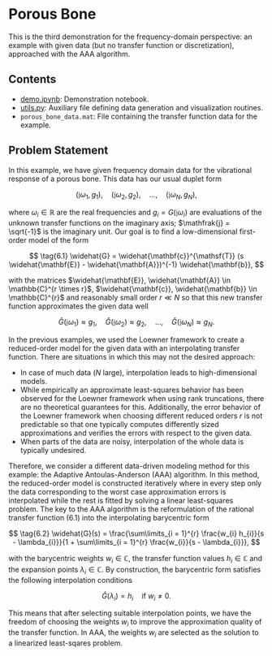 # Porous Bone

This is the third demonstration for the frequency-domain perspective: an example with given data (but no transfer function or discretization), approached with the AAA algorithm.

## Contents

- [demo.ipynb](./demo.ipynb): Demonstration notebook.
- [utils.py](./utils.py): Auxiliary file defining data generation and visualization routines.
- `porous_bone_data.mat`: File containing the transfer function data for the example.

## Problem Statement

In this example, we have given frequency domain data for the vibrational response of a porous bone. This data has our usual duplet form

$$
(\mathfrak{j} \omega_{1}, g_{1}), \quad (\mathfrak{j} \omega_{2}, g_{2}), \quad \ldots, \quad (\mathfrak{j} \omega_{N}, g_{N}),
$$

where $\omega_{i} \in \mathbb{R}$ are the real frequencies and $g_{i} = G(\mathfrak{j} \omega_{i})$ are evaluations of the unknown transfer functions on the imaginary axis; $\mathfrak{j} = \sqrt{-1}$ is the imaginary unit. Our goal is to find a low-dimensional first-order model of the form

$$ \tag{6.1}
\widehat{G} = \widehat{\mathbf{c}}^{\mathsf{T}} (s \widehat{\mathbf{E}} - \widehat{\mathbf{A}})^{-1} \widehat{\mathbf{b}},
$$

with the matrices $\widehat{\mathbf{E}}, \widehat{\mathbf{A}} \in \mathbb{C}^{r \times r}$, $\widehat{\mathbf{c}}, \widehat{\mathbf{b}} \in \mathbb{C}^{r}$ and reasonably small order $r \ll N$ so that this new transfer function approximates the given data well

$$
  \widehat{G}(\mathfrak{j} \omega_{1}) \approx g_{1}, \quad \widehat{G}(\mathfrak{j} \omega_{2}) \approx g_{2}, \quad \ldots, \quad \widehat{G}(\mathfrak{j} \omega_{N}) \approx g_{N}.
$$

In the previous examples, we used the Loewner framework to create a reduced-order model for the given data with an interpolating transfer function. There are situations in which this may not the desired approach:
* In case of much data ($N$ large), interpolation leads to high-dimensional models.
* While empirically an approximate least-squares behavior has been observed for the Loewner framework when using rank truncations, there are no theoretical guarantees for this. Additionally, the error behavior of the Loewner framework when choosing different reduced orders $r$ is not predictable so that one typically computes differently sized approximations and verifies the errors with respect to the given data.
* When parts of the data are noisy, interpolation of the whole data is typically undesired.

Therefore, we consider a different data-driven modeling method for this example: the Adaptive Antoulas-Anderson (AAA) algorithm. In this method, the reduced-order model is constructed iteratively where in every step only the data corresponding to the worst case approximation errors is interpolated while the rest is fitted by solving a linear least-squares problem. The key to the AAA algorithm is the reformulation of the rational transfer function $(6.1)$ into the interpolating barycentric form

$$ \tag{6.2}
\widehat{G}(s) = \frac{\sum\limits_{i = 1}^{r} \frac{w_{i} h_{i}}{s - \lambda_{i}}}{1 + \sum\limits_{i = 1}^{r} \frac{w_{i}}{s - \lambda_{i}}},
$$

with the barycentric weights $w_{i} \in \mathbb{C}$, the transfer function values $h_{i} \in  \mathbb{C}$ and the expansion points $\lambda_{i} \in \mathbb{C}$.
By construction, the barycentric form satisfies the following interpolation conditions

$$
\widehat{G}(\lambda_{i}) = h_{i} \quad\text{if}~w_{i} \neq 0.
$$

This means that after selecting suitable interpolation points, we have the freedom of choosing the weights $w_{i}$ to improve the approximation quality of the transfer function. In AAA, the weights $w_{i}$ are selected as the solution to a linearized least-sqares problem.
